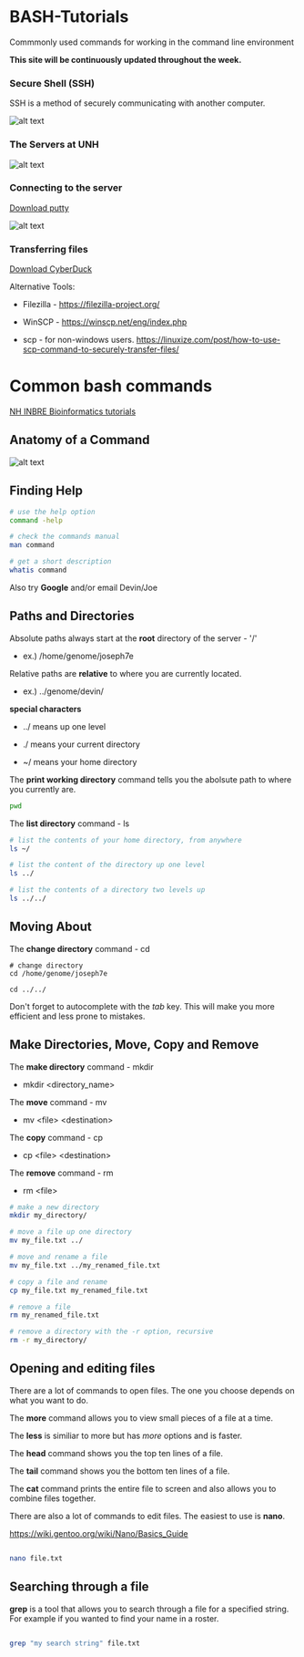 # BASH-Tutorials
Commmonly used commands for working in the command line environment

**This site will be continuously updated throughout the week.**


### Secure Shell (SSH)
SSH is a method of securely communicating with another computer.

![alt text](https://www.hostinger.com/tutorials/wp-content/uploads/sites/2/2017/07/symmetric-encryption-ssh-tutorial.jpg)

### The Servers at UNH

![alt text](https://github.com/Joseph7e/HCGS-BASH-tutorial/blob/master/UNH_servers2.png?raw=true)

### Connecting to the server

[Download putty](https://www.putty.org/)

![alt text](https://github.com/Joseph7e/HCGS-BASH-tutorial/blob/master/Putty.PNG?raw=true)

### Transferring files

[Download CyberDuck](https://cyberduck.io/download/)

Alternative Tools:

  * Filezilla - https://filezilla-project.org/

  * WinSCP - https://winscp.net/eng/index.php

  * scp - for non-windows users. https://linuxize.com/post/how-to-use-scp-command-to-securely-transfer-files/

# Common bash commands

[NH INBRE Bioinformatics tutorials](http://nhinbre.org/bioinformatics-modules/)

## Anatomy of a Command

![alt text](https://github.com/Joseph7e/HCGS-BASH-tutorial/blob/master/anatomy.png?raw=true)

## Finding Help

```bash
# use the help option
command -help

# check the commands manual
man command

# get a short description
whatis command

```

Also try **Google** and/or email Devin/Joe

## Paths and Directories

Absolute paths always start at the **root** directory of the server - '/'
  + ex.) /home/genome/joseph7e

Relative paths are **relative** to where you are currently located.
  + ex.) ../genome/devin/


**special characters**

  + ../ means up one level

  + ./ means your current directory

  + ~/ means your home directory


The **print working directory** command tells you the abolsute path to where you currently are.

```bash
pwd
```

The **list directory** command - ls

```bash
# list the contents of your home directory, from anywhere
ls ~/

# list the content of the directory up one level
ls ../

# list the contents of a directory two levels up
ls ../../

```

## Moving About

The **change directory** command - cd

```
# change directory 
cd /home/genome/joseph7e

cd ../../

```

Don't forget to autocomplete with the *tab* key. This will make you more efficient and less prone to mistakes.


## Make Directories, Move, Copy and Remove

The **make directory** command - mkdir

  + mkdir \<directory_name>

The **move** command - mv

  + mv \<file> \<destination>

The **copy** command - cp

  + cp \<file> \<destination>

The **remove** command - rm

  + rm \<file>

```bash
# make a new directory
mkdir my_directory/

# move a file up one directory
mv my_file.txt ../

# move and rename a file
mv my_file.txt ../my_renamed_file.txt

# copy a file and rename
cp my_file.txt my_renamed_file.txt

# remove a file
rm my_renamed_file.txt

# remove a directory with the -r option, recursive
rm -r my_directory/

```


## Opening and editing files

There are a lot of commands to open files. The one you choose depends on what you want to do.

The **more** command allows you to view small pieces of a file at a time.

The **less** is similiar to more but has *more* options and is faster.

The **head** command shows you the top ten lines of a file.

The **tail** command shows you the bottom ten lines of a file.

The **cat** command prints the entire file to screen and also allows you to combine files together.


There are also a lot of commands to edit files. The easiest to use is **nano**.

https://wiki.gentoo.org/wiki/Nano/Basics_Guide


```bash

nano file.txt

```
## Searching through a file

**grep** is a tool that allows you to search through a file for a specified string. For example if you wanted to find your name in a roster.

```bash

grep "my search string" file.txt

```






